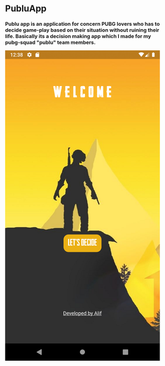 # PubluApp


### Publu app is an application for concern PUBG lovers who has to decide game-play based on their situation without ruining their life. Basically its a decision making app which I made for my pubg-squad "publu" team members.

![Corona Alert Main Page](https://github.com/thealiflab/PubluApp/blob/master/ReadmePhotos/MainScreen.png "")
